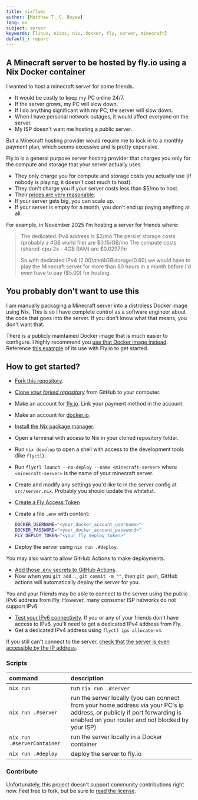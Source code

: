 ```yaml
---
title: nixflymc
author: [Matthew T. C. Boyea]
lang: en
subject: server
keywords: [linux, nixos, nix, docker, fly, server, minecraft]
default_: report
---
```

## A Minecraft server to be hosted by fly.io using a Nix Docker container

I wanted to host a minecraft server for some friends.

- It would be costly to keep my PC online 24/7.
- If the server grows, my PC will slow down.
- If I do anything significant with my PC, the server will slow down.
- When I have personal network outages, it would affect everyone on the server.
- My ISP doesn't want me hosting a public server.

But a Minecraft hosting provider would require me to lock in to a monthly payment plan, which seems excessive and is pretty expensive.

Fly.io is a general purpose server hosting provider that charges you only for the compute and storage that your server actually uses.

- They only charge you for compute and storage costs you actually use (if nobody is playing, it doesn't cost much to host).
- They don't charge you if your server costs less than $5/mo to host.
- Their [prices are very reasonable](https://fly.io/docs/about/pricing/).
- If your server gets big, you can scale up.
- If your server is empty for a month, you don't end up paying anything at all.

For example, in November 2025 I'm hosting a server for friends where:

> The dedicated IPv4 address is $2/mo
> The persist storage costs (probably a 4GB world file) are $0.15/GB/mo
> The compute costs (shared-cpu-2x - 4GB RAM) are $0.0297/hr
> 
> So with dedicated IPv4 ($2.00) and 4GB storage ($0.60) we would have to play the Minecraft server for more than 80 hours in a month before I'd even have to pay ($5.00) for hosting.

## You probably don't want to use this

I am manually packaging a Minecraft server into a distroless Docker image using Nix.
This is so I have complete control as a software engineer about the code that goes into the server.
If you don't know what that means, you don't want that.

There is a publicly maintained Docker image that is much easier to configure.
I highly recommend you [use that Docker image instead](https://github.com/itzg/docker-minecraft-server).
Reference [this example](https://github.com/yamatt/fly-minecraft-server) of its use with Fly.io to get started.

## How to get started?

- [Fork this repository](https://docs.github.com/en/pull-requests/collaborating-with-pull-requests/working-with-forks/fork-a-repo).
- [Clone *your forked repository*](https://docs.github.com/en/repositories/creating-and-managing-repositories/cloning-a-repository) from GitHub to your computer.
- Make an account for [fly.io](https://fly.io/dashboard). Link your payment method in the account.
- Make an account for [docker.io](https://hub.docker.com/).
- [Install the Nix package manager](https://nixos.org/download/).
- Open a terminal with access to Nix in your cloned repository folder.
- Run `nix develop` to open a shell with access to the development tools (like `flyctl`).
- Run `flyctl launch --no-deploy --name <minecraft-server>` where `<minecraft-server>` is the name of your minecraft server.
- Create and modify any settings you'd like to in the server config at `src/server.nix`.
  Probably you should update the whitelist.
- [Create a Fly Access Token](https://fly.io/docs/security/tokens/)
- Create a file `.env` with content:
  
  ```sh
  DOCKER_USERNAME="<your_docker_account_username>"
  DOCKER_PASSWORD="<your_docker_account_password>"
  FLY_DEPLOY_TOKEN="<your_fly_deploy_token>"
  ```
  
- Deploy the server using `nix run .#deploy`.

You may also want to allow GitHub Actions to make deployments.

- [Add those .env secrets to GitHub Actions](https://docs.github.com/en/actions/security-for-github-actions/security-guides/using-secrets-in-github-actions).
- Now when you `git add .`, `git commit -m ""`, then `git push`, GitHub actions will automatically deploy the server for you.

You and your friends may be able to connect to the server using the public IPv6 address from Fly.
However, many consumer ISP networks do not support IPv6.

- [Test your IPv6 connectivity](https://ipv6-test.com/).
  If you or any of your friends don't have access to IPv6, you'll need to get a dedicated IPv4 address from Fly.
- Get a dedicated IPv4 address using `flyctl ips allocate-v4`.

If you still can't connect to the server, [check that the server is even accessible by the IP address](https://mcsrvstat.us/).

### Scripts

| command | description |
|:--- |:--- |
| `nix run` | run `nix run .#server` |
| `nix run .#server` | run the server locally (you can connect from your home address via your PC's ip address, or publicly if port forwarding is enabled on your router and not blocked by your ISP) |
| `nix run .#serverContainer` | run the server locally in a Docker container |
| `nix run .#deploy` | deploy the server to fly.io |

### Contribute

Unfortunately, this project doesn't support community contributions right now. Feel free to fork, but be sure to [read the license](./LICENSE.md).

